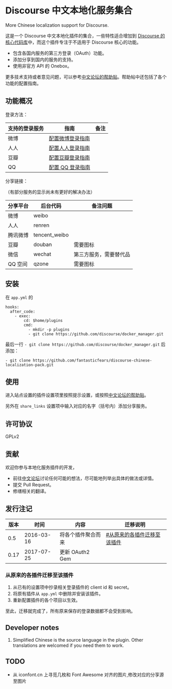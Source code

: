 Discourse 中文本地化服务集合
===================

More Chinese localization support for Discourse.

这是一个 Discourse 中文本地化插件的集合，一些特性适合增加到 [Discourse 的核心代码库][dsg]中，而这个插件专注于不适用于 Discourse 核心的功能。

- 包含各国内服务的第三方登录（OAuth）功能。
- 添加分享到国内的服务的支持。
- 使用非官方 API 的 Onebox。

更多技术支持或者意见问题，可以参考[中文论坛的帮助贴][dsch]。帮助帖中还包括了各个功能的配置指南。

## 功能概况

登录方法：

| 支持的登录服务 | 指南 | 备注 |
| --- | ---- | ----- |
| 微博 | [配置微博登录指南][loginweibo] | |
| 人人 | [配置人人登录指南][loginrenren] |
| 豆瓣 | [配置豆瓣登录指南][logindouban] |
| QQ | [配置 QQ 登录指南][loginqq] |

分享链接：

（有部分服务的显示尚未有更好的解决办法）

| 分享平台 | 后台代码 | 备注问题 |
| --- | ---------- | --------------- |
| 微博 | weibo |  |
| 人人 | renren |  |
| 腾讯微博 | tencent_weibo |  |
| 豆瓣 | douban | 需要图标 |
| 微信 | wechat | 第三方服务，需要替代品 |
| QQ 空间 | qzone | 需要图标 |

## 安装

在 `app.yml` 的

    hooks:
      after_code:
        - exec:
            cd: $home/plugins
            cmd:
              - mkdir -p plugins
              - git clone https://github.com/discourse/docker_manager.git

最后一行 `- git clone https://github.com/discourse/docker_manager.git` 后添加：

    - git clone https://github.com/fantasticfears/discourse-chinese-localization-pack.git

## 使用

进入站点设置的插件设置项里按照提示设置，或按照[中文论坛的帮助贴][dsch]。

另外在 `share_links` 设置项中输入对应的名字（括号内）添加分享服务。

## 许可协议

GPLv2

## 贡献

欢迎你参与本地化服务插件的开发，

- 前往[中文论坛][discn]讨论任何可能的想法，尽可能地列举出具体的做法或详情。
- 提交 Pull Request。
- 修缮相关的翻译。

## 发行注记

| 版本 |     时间    |       内容       |             迁移说明             |
| --- | ---------- | --------------- | ------------------------------ |
| 0.5 | 2016-03-16 | 将各个插件聚合而来 | [#从原来的各插件迁移至该插件](#从原来的各插件迁移至该插件) |
| 0.17 | 2017-07-25 | 更新 OAuth2 Gem | |

### 从原来的各插件迁移至该插件

1. 从已有的设置项中抄录相关登录插件的 client id 和 secret。
2. 将原有插件从 `app.yml` 中删除并安装该插件。
3. 重新配置插件的各个项目以生效。

至此，迁移就完成了，所有原来保存的登录数据都不会受到影响。

## Developer notes

1. Simplified Chinese is the source language in the plugin. Other translations are welcomed if you need them to work.

[discn]: https://meta.discoursecn.org/
[dsg]: https://github.com/discourse/discourse
[dsch]: https://meta.discoursecn.org/t/Discourse-%E4%B8%AD%E6%96%87%E6%9C%AC%E5%9C%B0%E5%8C%96%E6%9C%8D%E5%8A%A1%E9%9B%86%E5%90%88/1012

[logindouban]: https://meta.discoursecn.org/t/%E9%85%8D%E7%BD%AE%E7%94%A8%E8%B1%86%E7%93%A3%E8%B4%A6%E5%8F%B7%E7%99%BB%E5%BD%95-Discourse/1020
[loginrenren]: https://meta.discoursecn.org/t/%E9%85%8D%E7%BD%AE%E7%94%A8%E4%BA%BA%E4%BA%BA%E8%B4%A6%E5%8F%B7%E7%99%BB%E5%BD%95-Discourse/1021
[loginqq]: https://meta.discoursecn.org/t/%E9%85%8D%E7%BD%AE%E7%94%A8-QQ-%E8%B4%A6%E5%8F%B7%E7%99%BB%E5%BD%95-Discourse/1022
[loginweibo]: https://meta.discoursecn.org/t/%E9%85%8D%E7%BD%AE%E7%94%A8%E5%BE%AE%E5%8D%9A%E8%B4%A6%E5%8F%B7%E7%99%BB%E5%BD%95-Discourse/1024
[loginwechat]: https://meta.discoursecn.org/t/%E9%85%8D%E7%BD%AE%E7%94%A8%E5%BE%AE%E4%BF%A1%E8%B4%A6%E5%8F%B7%EF%BC%88%E5%BE%AE%E4%BF%A1%E5%BC%80%E6%94%BE%E5%B9%B3%E5%8F%B0%EF%BC%89%E7%99%BB%E5%BD%95-Discourse/1025

## TODO

- 从 iconfont.cn 上寻觅几枚和 Font Awesome 对齐的图片,修改对应的分享源至图片
